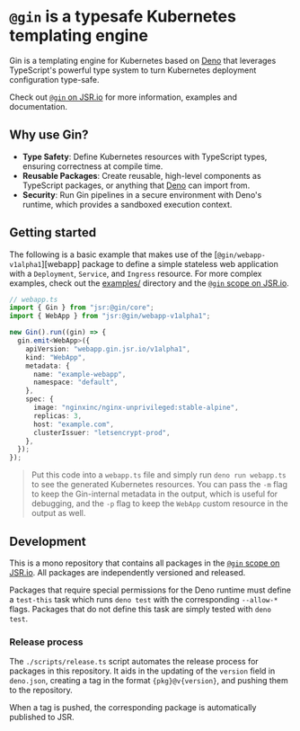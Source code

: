 # `@gin` is a typesafe Kubernetes templating engine

[sec]: https://docs.deno.com/runtime/fundamentals/security/
[@gin]: https://jsr.io/@gin
[Deno]: https://deno.com

Gin is a templating engine for Kubernetes based on [Deno] that leverages TypeScript's powerful type system to turn
Kubernetes deployment configuration type-safe.

Check out [`@gin` on JSR.io][@gin] for more information, examples and documentation.

## Why use Gin?

- **Type Safety**: Define Kubernetes resources with TypeScript types, ensuring correctness at compile time.
- **Reusable Packages**: Create reusable, high-level components as TypeScript packages, or anything that [Deno] can
  import from.
- **Security**: Run Gin pipelines in a secure environment with Deno's runtime, which provides a sandboxed execution
  context.

## Getting started

The following is a basic example that makes use of the [`@gin/webapp-v1alpha1`][webapp] package to define a simple
stateless web application with a `Deployment`, `Service`, and `Ingress` resource. For more complex examples, check out
the [examples/](./examples/) directory and the [`@gin` scope on JSR.io][@gin].

```ts
// webapp.ts
import { Gin } from "jsr:@gin/core";
import { WebApp } from "jsr:@gin/webapp-v1alpha1";

new Gin().run((gin) => {
  gin.emit<WebApp>({
    apiVersion: "webapp.gin.jsr.io/v1alpha1",
    kind: "WebApp",
    metadata: {
      name: "example-webapp",
      namespace: "default",
    },
    spec: {
      image: "nginxinc/nginx-unprivileged:stable-alpine",
      replicas: 3,
      host: "example.com",
      clusterIssuer: "letsencrypt-prod",
    },
  });
});
```

> Put this code into a `webapp.ts` file and simply run `deno run webapp.ts` to see the generated Kubernetes resources.
> You can pass the `-m` flag to keep the Gin-internal metadata in the output, which is useful for debugging, and the
> `-p` flag to keep the `WebApp` custom resource in the output as well.

## Development

This is a mono repository that contains all packages in the [`@gin` scope on JSR.io][@gin]. All packages are
independently versioned and released.

Packages that require special permissions for the Deno runtime must define a `test-this` task which runs `deno test`
with the corresponding `--allow-*` flags. Packages that do not define this task are simply tested with `deno test`.

### Release process

The `./scripts/release.ts` script automates the release process for packages in this repository. It aids in the updating
of the `version` field in `deno.json`, creating a tag in the format `{pkg}@v{version}`, and pushing them to the
repository.

When a tag is pushed, the corresponding package is automatically published to JSR.
